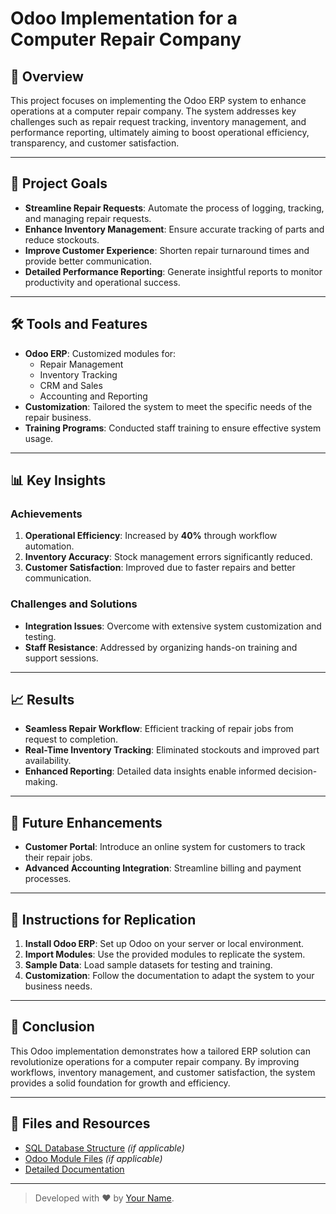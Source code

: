 # Odoo Implementation for a Computer Repair Company

## 📖 Overview
This project focuses on implementing the Odoo ERP system to enhance operations at a computer repair company. The system addresses key challenges such as repair request tracking, inventory management, and performance reporting, ultimately aiming to boost operational efficiency, transparency, and customer satisfaction.

---

## 🚀 Project Goals
- **Streamline Repair Requests**: Automate the process of logging, tracking, and managing repair requests.
- **Enhance Inventory Management**: Ensure accurate tracking of parts and reduce stockouts.
- **Improve Customer Experience**: Shorten repair turnaround times and provide better communication.
- **Detailed Performance Reporting**: Generate insightful reports to monitor productivity and operational success.

---

## 🛠️ Tools and Features
- **Odoo ERP**: Customized modules for:
  - Repair Management
  - Inventory Tracking
  - CRM and Sales
  - Accounting and Reporting
- **Customization**: Tailored the system to meet the specific needs of the repair business.
- **Training Programs**: Conducted staff training to ensure effective system usage.

---

## 📊 Key Insights
### Achievements
1. **Operational Efficiency**: Increased by **40%** through workflow automation.
2. **Inventory Accuracy**: Stock management errors significantly reduced.
3. **Customer Satisfaction**: Improved due to faster repairs and better communication.

### Challenges and Solutions
- **Integration Issues**: Overcome with extensive system customization and testing.
- **Staff Resistance**: Addressed by organizing hands-on training and support sessions.

---

## 📈 Results
- **Seamless Repair Workflow**: Efficient tracking of repair jobs from request to completion.
- **Real-Time Inventory Tracking**: Eliminated stockouts and improved part availability.
- **Enhanced Reporting**: Detailed data insights enable informed decision-making.

---

## 📌 Future Enhancements
- **Customer Portal**: Introduce an online system for customers to track their repair jobs.
- **Advanced Accounting Integration**: Streamline billing and payment processes.

---

## 📂 Instructions for Replication
1. **Install Odoo ERP**: Set up Odoo on your server or local environment.
2. **Import Modules**: Use the provided modules to replicate the system.
3. **Sample Data**: Load sample datasets for testing and training.
4. **Customization**: Follow the documentation to adapt the system to your business needs.

---

## 🎯 Conclusion
This Odoo implementation demonstrates how a tailored ERP solution can revolutionize operations for a computer repair company. By improving workflows, inventory management, and customer satisfaction, the system provides a solid foundation for growth and efficiency.

---

## 📎 Files and Resources
- [SQL Database Structure](./path-to-sql-file.sql) *(if applicable)*
- [Odoo Module Files](./path-to-odoo-modules.zip) *(if applicable)*
- [Detailed Documentation](./path-to-documentation.pdf)

---

> Developed with ❤️ by [Your Name](https://github.com/YourGitHubUsername).
